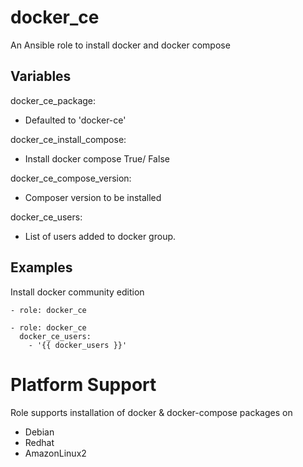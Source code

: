 # docker_ce

An Ansible role to install docker and docker compose

## Variables

docker_ce_package:
  - Defaulted to 'docker-ce'

docker_ce_install_compose:
  - Install docker compose True/ False

docker_ce_compose_version:
  - Composer version to be installed

docker_ce_users:
  - List of users added to docker group.

## Examples

Install docker community edition

```
- role: docker_ce

- role: docker_ce
  docker_ce_users:
    - '{{ docker_users }}'

```

# Platform Support
Role supports installation of docker & docker-compose packages on
  - Debian
  - Redhat
  - AmazonLinux2
